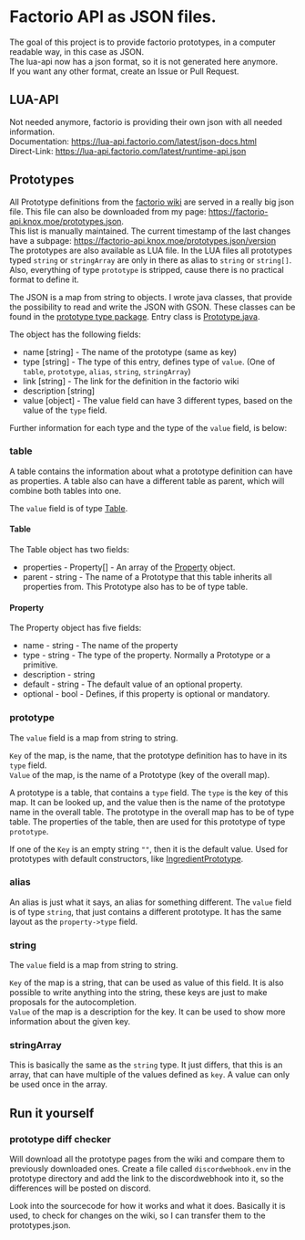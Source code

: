 # Factorio API as JSON files.

The goal of this project is to provide factorio prototypes, in a computer readable way, in this case as JSON.  
The lua-api now has a json format, so it is not generated here anymore.   
If you want any other format, create an Issue or Pull Request.

## LUA-API
Not needed anymore, factorio is providing their own json with all needed information.  
Documentation: https://lua-api.factorio.com/latest/json-docs.html  
Direct-Link: https://lua-api.factorio.com/latest/runtime-api.json

## Prototypes
All Prototype definitions from the [factorio wiki](https://wiki.factorio.com/Prototype_definitions) are served in a really big json file.
This file can also be downloaded from my page: https://factorio-api.knox.moe/prototypes.json.  
This list is manually maintained. The current timestamp of the last changes have a subpage: https://factorio-api.knox.moe/prototypes.json/version  
The prototypes are also available as LUA file. In the LUA files all prototypes typed `string` or `stringArray` are only in there as alias to `string` or `string[]`.
Also, everything of type `prototype` is stripped, cause there is no practical format to define it.

The JSON is a map from string to objects.
I wrote java classes, that provide the possibility to read and write the JSON with GSON.
These classes can be found in the [prototype type package](parser/prototype/src/main/java/moe/knox/prototype/types).
Entry class is [Prototype.java](parser/prototype/src/main/java/moe/knox/prototype/types/Prototype.java).

The object has the following fields:
- name [string] - The name of the prototype (same as key)
- type [string] - The type of this entry, defines type of `value`. (One of `table`, `prototype`, `alias`, `string`, `stringArray`)
- link [string] - The link for the definition in the factorio wiki
- description [string]
- value [object] - The value field can have 3 different types, based on the value of the `type` field.

Further information for each type and the type of the `value` field, is below:

### table
A table contains the information about what a prototype definition can have as properties.
A table also can have a different table as parent, which will combine both tables into one.

The `value` field is of type [Table](parser/prototype/src/main/java/moe/knox/prototype/types/Table.java).

#### Table 
The Table object has two fields:
- properties - Property[] - An array of the [Property](parser/prototype/src/main/java/moe/knox/prototype/types/Property.java) object.
- parent - string - The name of a Prototype that this table inherits all properties from. This Prototype also has to be of type table.

#### Property
The Property object has five fields:
- name - string - The name of the property
- type - string - The type of the property. Normally a Prototype or a primitive.
- description - string
- default - string - The default value of an optional property.
- optional - bool - Defines, if this property is optional or mandatory.

### prototype
The `value` field is a map from string to string.

`Key` of the map, is the name, that the prototype definition has to have in its `type` field.  
`Value` of the map, is the name of a Prototype (key of the overall map).

A prototype is a table, that contains a `type` field. The `type` is the key of this map.
It can be looked up, and the value then is the name of the prototype name in the overall table.
The prototype in the overall map has to be of type table. The properties of the table, then are used for this prototype of type `prototype`.

If one of the `Key` is an empty string `""`, then it is the default value.
Used for prototypes with default constructors, like [IngredientPrototype](https://wiki.factorio.com/Types/IngredientPrototype).

### alias
An alias is just what it says, an alias for something different. The `value` field is of type `string`, that just contains a different prototype.
It has the same layout as the `property->type` field. 

### string
The `value` field is a map from string to string.

`Key` of the map is a string, that can be used as value of this field. It is also possible to write anything into the string, these keys are just to make proposals for the autocompletion.  
`Value` of the map is a description for the key. It can be used to show more information about the given key.

### stringArray
This is basically the same as the `string` type. It just differs, that this is an array, that can have multiple of the values defined as `key`. A value can only be used once in the array.

## Run it yourself
### prototype diff checker
Will download all the prototype pages from the wiki and compare them to previously downloaded ones.
Create a file called `discordwebhook.env` in the prototype directory and add the link to the discordwebhook into it, so the differences will be posted on discord.

Look into the sourcecode for how it works and what it does. Basically it is used, to check for changes on the wiki, so I can transfer them to the prototypes.json.
